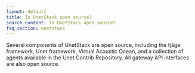 ```yaml
---
layout: default
title: Is UnetStack open source?
search_content: Is UnetStack open source?
faq_section: unetstack
---
```


Several components of UnetStack are open source, including the fjåge framework, Unet framework, Virtual Acoustic Ocean, and a collection of agents available in the Unet Contrib Repository. All gateway API interfaces are also open source.

